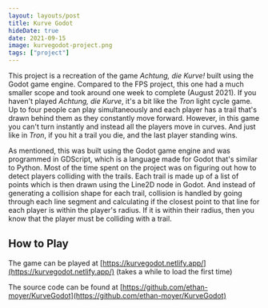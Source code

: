 ```yaml
---
layout: layouts/post
title: Kurve Godot
hideDate: true
date: 2021-09-15
image: kurvegodot-project.png
tags: ["project"]
---
```


This project is a recreation of the game *Achtung, die Kurve!* built using the Godot game engine. Compared to the FPS project, this one had a much smaller scope and took around one week to complete (August 2021). If you haven't played *Achtung, die Kurve*, it's a bit like the *Tron* light cycle game. Up to four people can play simultaneously and each player has a trail that's drawn behind them as they constantly move forward. However, in this game you can't turn instantly and instead all the players move in curves. And just like in *Tron*, if you hit a trail you die, and the last player standing wins.

As mentioned, this was built using the Godot game engine and was programmed in GDScript, which is a language made for Godot that's similar to Python. Most of the time spent on the project was on figuring out how to detect players colliding with the trails. Each trail is made up of a list of points which is then drawn using the Line2D node in Godot. And instead of generating a collision shape for each trail, collision is handled by going through each line segment and calculating if the closest point to that line for each player is within the player's radius. If it is within their radius, then you know that the player must be colliding with a trail.

## How to Play
The game can be played at [https://kurvegodot.netlify.app/](https://kurvegodot.netlify.app/) (takes a while to load the first time)

The source code can be found at [https://github.com/ethan-moyer/KurveGodot](https://github.com/ethan-moyer/KurveGodot)